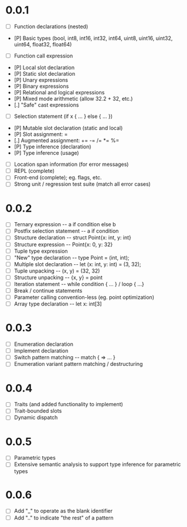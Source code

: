 # 0.0.1
 - [ ] Function declarations (nested)
 - [P] Basic types (bool, int8, int16, int32, int64, uint8, uint16, uint32, uint64, float32, float64)
 - [ ] Function call expression
 - [P] Local slot declaration
 - [P] Static slot declaration
 - [P] Unary expressions
 - [P] Binary expressions
 - [P] Relational and logical expressions
 - [P] Mixed mode arithmetic (allow 32.2 + 32, etc.)
 - [.] "Safe" cast expressions
 - [ ] Selection statement (if x { ... } else { ... })
 - [P] Mutable slot declaration (static and local)
 - [P] Slot assignment: =
 - [.] Augmented assignment: += -= /= *= %=
 - [P] Type inference (declaration)
 - [P] Type inference (usage)
 - [ ] Location span information (for error messages)
 - [ ] REPL (complete)
 - [ ] Front-end (complete); eg. flags, etc.
 - [ ] Strong unit / regression test suite (match all error cases)

# 0.0.2
 - [ ] Ternary expression -- a if condition else b
 - [ ] Postfix selection statement -- a if condition
 - [ ] Structure declaration -- struct Point{x: int, y: int}
 - [ ] Structure expression -- Point{x: 0, y: 32}
 - [ ] Tuple type expression
 - [ ] "New" type declaration -- type Point = (int, int);
 - [ ] Multiple slot declaration -- let (x: int, y: int) = (3, 32);
 - [ ] Tuple unpacking -- (x, y) = (32, 32)
 - [ ] Structure unpacking -- {x, y} = point
 - [ ] Iteration statement -- while condition { ... } / loop { ...}
 - [ ] Break / continue statements
 - [ ] Parameter calling convention-less (eg. point optimization)
 - [ ] Array type declaration -- let x: int[3]

# 0.0.3
 - [ ] Enumeration declaration
 - [ ] Implement declaration
 - [ ] Switch pattern matching -- match <expression> { <constant> => ... }
 - [ ] Enumeration variant pattern matching / destructuring

# 0.0.4
 - [ ] Traits (and added functionality to implement)
 - [ ] Trait-bounded slots
 - [ ] Dynamic dispatch

# 0.0.5
 - [ ] Parametric types
 - [ ] Extensive semantic analysis to support type inference for parametric types

# 0.0.6
 - [ ] Add "_" to operate as the blank identifier
 - [ ] Add ".." to indicate "the rest" of a pattern
